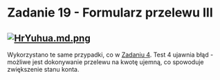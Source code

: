 # Zadanie 19 - Formularz przelewu III
[![HrYuhua.md.png](https://iili.io/HrYuhua.md.png)](https://freeimage.host/i/HrYuhua)
---
Wykorzystano te same przypadki, co w [Zadaniu 4](https://github.com/lechdabrowski42/mrbuggy3/blob/main/Zadanie%2004%20-%20Formularz%20przelewu%20I.md). Test 4 ujawnia błąd - możliwe jest dokonywanie przelewu na kwotę ujemną, co spowoduje zwiększenie stanu konta.
